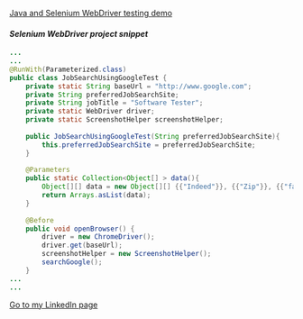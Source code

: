 [Java and Selenium WebDriver testing demo](https://github.com/mmccallister00/jobsearchtest)


#### _**Selenium WebDriver project snippet**_

```Java
...
...
@RunWith(Parameterized.class)
public class JobSearchUsingGoogleTest {
	private static String baseUrl = "http://www.google.com";
	private String preferredJobSearchSite;
	private String jobTitle = "Software Tester";
	private static WebDriver driver;
	private static ScreenshotHelper screenshotHelper;
	
	public JobSearchUsingGoogleTest(String preferredJobSearchSite){
		this.preferredJobSearchSite = preferredJobSearchSite;
	}
		 
	@Parameters
	public static Collection<Object[] > data(){
		Object[][] data = new Object[][] {{"Indeed"}}, {{"Zip"}}, {{"fakesite"}};
		return Arrays.asList(data);
	}
  
	@Before
	public void openBrowser() {
	    driver = new ChromeDriver();
	    driver.get(baseUrl);
	    screenshotHelper = new ScreenshotHelper();
	    searchGoogle();
	}
...
...
```





[Go to my LinkedIn page](https://www.linkedin.com/in/mikemccallister)
